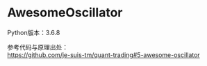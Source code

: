 # AwesomeOscillator
Python版本：3.6.8


参考代码与原理出处：<br>
https://github.com/je-suis-tm/quant-trading#5-awesome-oscillator<br>


